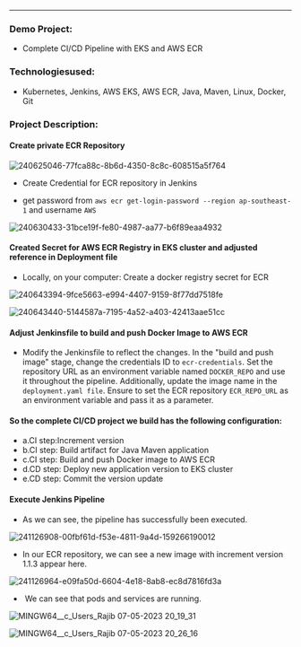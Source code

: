 
------------------------------------------------------------------------------
  
  
  ### Demo Project: 
  * Complete CI/CD Pipeline with EKS and AWS ECR 
  ### Technologiesused: 
  * Kubernetes, Jenkins, AWS EKS, AWS ECR, Java, Maven, Linux, Docker, Git 
  ### Project Description: 
  ####  Create private ECR Repository

![240625046-77fca88c-8b6d-4350-8c8c-608515a5f764](https://github.com/Rajib-Mardi/Complete-CI-CD-Pipeline-with-EKS-and-AWS-ECR/assets/96679708/6cdd5b2f-1496-42f4-a63e-6573408c59b5)



* Create Credential for ECR repository in Jenkins

 
 * get password from  ``` aws ecr get-login-password --region ap-southeast-1 ``` and username ``` AWS ```

![240630433-31bce19f-fe80-4987-aa77-b6f89eaa4932](https://github.com/Rajib-Mardi/Complete-CI-CD-Pipeline-with-EKS-and-AWS-ECR/assets/96679708/bfcfd338-29ae-40b9-b698-43256aabc851)

#### Created Secret for AWS ECR Registry in EKS cluster and adjusted reference in Deployment file
 * Locally, on your computer: Create a docker registry secret for ECR

![240643394-9fce5663-e994-4407-9159-8f77dd7518fe](https://github.com/Rajib-Mardi/Complete-CI-CD-Pipeline-with-EKS-and-AWS-ECR/assets/96679708/de015aa1-62f1-4bc8-b7d0-0aac5d1f0531)



![240643440-5144587a-7195-4a52-a403-42413aae51cc](https://github.com/Rajib-Mardi/Complete-CI-CD-Pipeline-with-EKS-and-AWS-ECR/assets/96679708/1b706499-b813-457a-87cf-a2edc619031c)

#### Adjust Jenkinsfile to build and push Docker Image to AWS ECR

* Modify the Jenkinsfile to reflect the changes. In the "build and push image" stage, change the credentials ID to ```ecr-credentials```. Set the repository URL as an environment variable named ```DOCKER_REPO``` and use it throughout the pipeline. Additionally, update the image name in the ```deployment.yaml file```. Ensure to set the ECR repository ```ECR_REPO_URL``` as an environment variable and pass it as a parameter. 

#### So the complete CI/CD project we build has the following configuration:
* a.CI step:Increment version
* b.CI step: Build artifact for Java Maven application 
* c.CI step: Build and push Docker image to AWS ECR 
* d.CD step: Deploy new application version to EKS cluster 
* e.CD step: Commit the version update


#### Execute Jenkins Pipeline

* As we can see, the pipeline has successfully been executed.

![241126908-00fbf61d-f53e-4811-9a4d-159266190012](https://github.com/Rajib-Mardi/Complete-CI-CD-Pipeline-with-EKS-and-AWS-ECR/assets/96679708/9895ce5c-8ad0-4cc3-99fc-10f6cd2dd44e)


* In our ECR repository, we can see a new image with increment version 1.1.3 appear here.

![241126964-e09fa50d-6604-4e18-8ab8-ec8d7816fd3a](https://github.com/Rajib-Mardi/Complete-CI-CD-Pipeline-with-EKS-and-AWS-ECR/assets/96679708/2d963870-834f-43e4-a446-403b0018bb7b)


*  We can see that pods and services are running.

![MINGW64__c_Users_Rajib 07-05-2023 20_19_31](https://github.com/Rajib-Mardi/Kubernetes-on-AWS-EKS/assets/96679708/557323b5-1def-4fc0-8425-5416bc6d967b)

![MINGW64__c_Users_Rajib 07-05-2023 20_26_16](https://github.com/Rajib-Mardi/Kubernetes-on-AWS-EKS/assets/96679708/03362771-01e0-4b91-9150-15feba4c5c9a)






